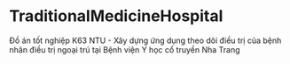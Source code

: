 # TraditionalMedicineHospital
Đồ án tốt nghiệp K63 NTU - Xây dựng ứng dụng theo dõi điều trị của bệnh nhân điều trị ngoại trú tại Bệnh viện Y học cổ truyền Nha Trang
